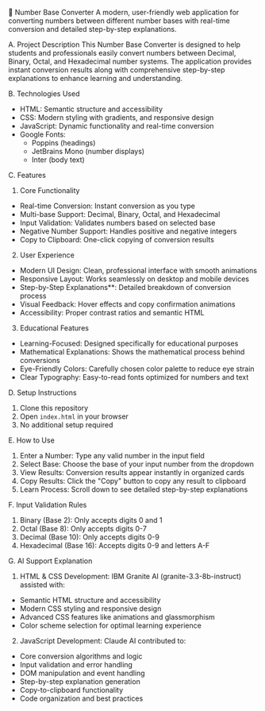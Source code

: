 🔢 Number Base Converter
A modern, user-friendly web application for converting numbers between different number bases with real-time conversion and detailed step-by-step explanations.

A. Project Description
This Number Base Converter is designed to help students and professionals easily convert numbers between Decimal, Binary, Octal, and Hexadecimal number systems. The application provides instant conversion results along with comprehensive step-by-step explanations to enhance learning and understanding.

B. Technologies Used
- HTML: Semantic structure and accessibility
- CSS: Modern styling with gradients, and responsive design
- JavaScript: Dynamic functionality and real-time conversion
- Google Fonts: 
  - Poppins (headings)
  - JetBrains Mono (number displays)
  - Inter (body text)

C. Features
1. Core Functionality
- Real-time Conversion: Instant conversion as you type
- Multi-base Support: Decimal, Binary, Octal, and Hexadecimal
- Input Validation: Validates numbers based on selected base
- Negative Number Support: Handles positive and negative integers
- Copy to Clipboard: One-click copying of conversion results

2. User Experience
- Modern UI Design: Clean, professional interface with smooth animations
- Responsive Layout: Works seamlessly on desktop and mobile devices
- Step-by-Step Explanations**: Detailed breakdown of conversion process
- Visual Feedback: Hover effects and copy confirmation animations
- Accessibility: Proper contrast ratios and semantic HTML

3. Educational Features
- Learning-Focused: Designed specifically for educational purposes
- Mathematical Explanations: Shows the mathematical process behind conversions
- Eye-Friendly Colors: Carefully chosen color palette to reduce eye strain
- Clear Typography: Easy-to-read fonts optimized for numbers and text

D. Setup Instructions
1. Clone this repository
2. Open `index.html` in your browser
3. No additional setup required

E. How to Use
1. Enter a Number: Type any valid number in the input field
2. Select Base: Choose the base of your input number from the dropdown
3. View Results: Conversion results appear instantly in organized cards
4. Copy Results: Click the "Copy" button to copy any result to clipboard
5. Learn Process: Scroll down to see detailed step-by-step explanations

F. Input Validation Rules
1. Binary (Base 2): Only accepts digits 0 and 1
2. Octal (Base 8): Only accepts digits 0-7
3. Decimal (Base 10): Only accepts digits 0-9
4. Hexadecimal (Base 16): Accepts digits 0-9 and letters A-F

G. AI Support Explanation
1. HTML & CSS Development:
   IBM Granite AI (granite-3.3-8b-instruct) assisted with:
  - Semantic HTML structure and accessibility
  - Modern CSS styling and responsive design
  - Advanced CSS features like animations and glassmorphism
  - Color scheme selection for optimal learning experience

2. JavaScript Development:
   Claude AI contributed to:
  - Core conversion algorithms and logic
  - Input validation and error handling
  - DOM manipulation and event handling
  - Step-by-step explanation generation
  - Copy-to-clipboard functionality
  - Code organization and best practices
